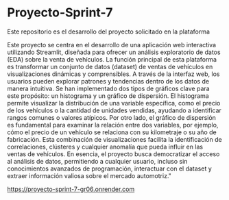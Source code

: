 # Proyecto-Sprint-7
Este repositorio es el desarrollo del proyecto solicitado en la plataforma

Este proyecto se centra en el desarrollo de una aplicación web interactiva utilizando Streamlit, diseñada para ofrecer un análisis exploratorio de datos (EDA) sobre la venta de vehículos. La función principal de esta plataforma es transformar un conjunto de datos (dataset) de ventas de vehículos en visualizaciones dinámicas y comprensibles. A través de la interfaz web, los usuarios pueden explorar patrones y tendencias dentro de los datos de manera intuitiva. Se han implementado dos tipos de gráficos clave para este propósito: un histograma y un gráfico de dispersión. El histograma permite visualizar la distribución de una variable específica, como el precio de los vehículos o la cantidad de unidades vendidas, ayudando a identificar rangos comunes o valores atípicos. Por otro lado, el gráfico de dispersión es fundamental para examinar la relación entre dos variables, por ejemplo, cómo el precio de un vehículo se relaciona con su kilometraje o su año de fabricación. Esta combinación de visualizaciones facilita la identificación de correlaciones, clústeres y cualquier anomalía que pueda influir en las ventas de vehículos. En esencia, el proyecto busca democratizar el acceso al análisis de datos, permitiendo a cualquier usuario, incluso sin conocimientos avanzados de programación, interactuar con el dataset y extraer información valiosa sobre el mercado automotriz."

https://proyecto-sprint-7-gr06.onrender.com
